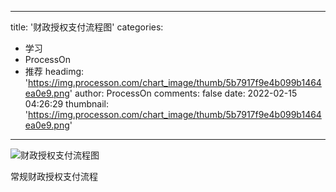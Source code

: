 
---
title: '财政授权支付流程图'
categories: 
 - 学习
 - ProcessOn
 - 推荐
headimg: 'https://img.processon.com/chart_image/thumb/5b7917f9e4b099b1464ea0e9.png'
author: ProcessOn
comments: false
date: 2022-02-15 04:26:29
thumbnail: 'https://img.processon.com/chart_image/thumb/5b7917f9e4b099b1464ea0e9.png'
---

<div>   
<img class="thumb" alt="财政授权支付流程图" src="https://img.processon.com/chart_image/thumb/5b7917f9e4b099b1464ea0e9.png" referrerpolicy="no-referrer">
<p>常规财政授权支付流程</p>  
</div>
            